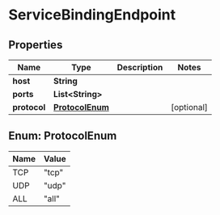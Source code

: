 # ServiceBindingEndpoint

## Properties
Name | Type | Description | Notes
------------ | ------------- | ------------- | -------------
**host** | **String** |  | 
**ports** | **List&lt;String&gt;** |  | 
**protocol** | [**ProtocolEnum**](#ProtocolEnum) |  |  [optional]

<a name="ProtocolEnum"></a>
## Enum: ProtocolEnum
Name | Value
---- | -----
TCP | &quot;tcp&quot;
UDP | &quot;udp&quot;
ALL | &quot;all&quot;
